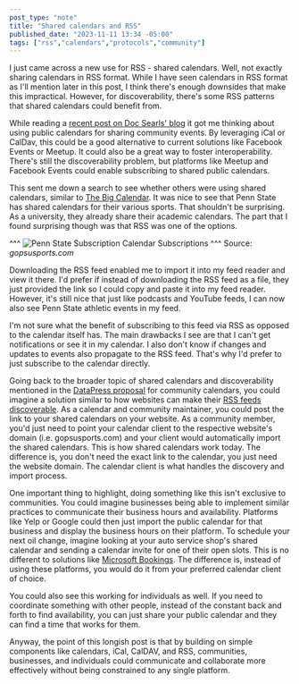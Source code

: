 ```yaml
---
post_type: "note" 
title: "Shared calendars and RSS"
published_date: "2023-11-11 13:34 -05:00"
tags: ["rss","calendars","protocols","community"]
---
```


I just came across a new use for RSS - shared calendars. Well, not exactly sharing calendars in RSS format. While I have seen calendars in RSS format as I'll mention later in this post, I think there's enough downsides that make this impractical. However, for discoverability, there's some RSS patterns that shared calendars could benefit from.  

While reading a [recent post on Doc Searls' blog](https://doc.searls.com/2023/11/09/datepress/) it got me thinking about using public calendars for sharing community events. By leveraging iCal or CalDav, this could be a good alternative to current solutions like Facebook Events or Meetup. It could also be a great way to foster interoperability. There's still the discoverability problem, but platforms like Meetup and Facebook Events could enable subscribing to shared public calendars.

This sent me down a search to see whether others were using shared calendars, similar to [The Big Calendar](https://bsquarebulletin.com/test-calendar/?r34icsym=202312). It was nice to see that Penn State has shared calendars for their various sports. That shouldn't be surprising. As a university, they already share their academic calendars. The part that I found surprising though was that RSS was one of the options. 

^^^
![Penn State Subscription Calendar Subscriptions](/files/images/rss-community-calendars.png)
^^^ Source: *gopsusports.com*

Downloading the RSS feed enabled me to import it into my feed reader and view it there. I'd prefer if instead of downloading the RSS feed as a file, they just provided the link so I could copy and paste it into my feed reader. However, it's still nice that just like podcasts and YouTube feeds, I can now also see Penn State athletic events in my feed. 

I'm not sure what the benefit of subscribing to this feed via RSS as opposed to the calendar itself has. The main drawbacks I see are that I can't get notifications or see it in my calendar. I also don't know if changes and updates to events also propagate to the RSS feed. That's why I'd prefer to just subscribe to the calendar directly. 

Going back to the broader topic of shared calendars and discoverability mentioned in the [DataPress proposal](https://bsquarebulletin.com/test-calendar/?r34icsym=202312) for community calendars, you could imagine a solution similar to how websites can make their [RSS feeds discoverable](https://blog.jim-nielsen.com/2021/automatically-discoverable-rss-feeds/). As a calendar and community maintainer, you could post the link to your shared calendars on your website. As a community member, you'd just need to point your calendar client to the respective website's domain (i.e. gopsusports.com) and your client would automatically import the shared calendars. This is how shared calendars work today. The difference is, you don't need the exact link to the calendar, you just need the website domain. The calendar client is what handles the discovery and import process.  

One important thing to highlight, doing something like this isn't exclusive to communities. You could imagine businesses being able to implement similar practices to communicate their business hours and availability. Platforms like Yelp or Google could then just import the public calendar for that business and display the business hours on their platform. To schedule your next oil change, imagine looking at your auto service shop's shared calendar and sending a calendar invite for one of their open slots. This is no different to solutions like [Microsoft Bookings](https://www.microsoft.com/microsoft-365/business/scheduling-and-booking-app). The difference is, instead of using these platforms, you would do it from your preferred calendar client of choice. 

You could also see this working for individuals as well. If you need to coordinate something with other people, instead of the constant back and forth to find availability, you can just share your public calendar and they can find a time that works for them. 

Anyway, the point of this longish post is that by building on simple components like calendars, iCal, CalDAV, and RSS, communities, businesses, and individuals could communicate and collaborate more effectively without being constrained to any single platform. 